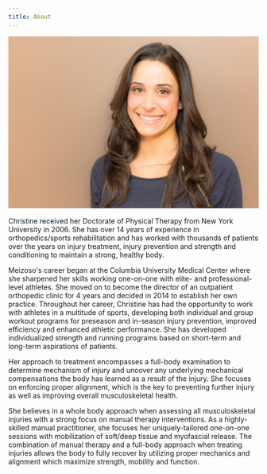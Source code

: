 ```yaml
---
title: About
---
```


![Headshot of Christine Meizoso](/assets/images/christine_meizoso.JPG)

Christine received her Doctorate of Physical Therapy from New York University in 2006. She has over 14 years of experience in orthopedics/sports rehabilitation and has worked with thousands of patients over the years on injury treatment, injury prevention and strength and conditioning to maintain a strong, healthy body.

Meizoso's career began at the Columbia University Medical Center where she sharpened her skills working one-on-one with elite- and professional-level athletes. She moved on to become the director of an outpatient orthopedic clinic for 4 years and decided in 2014 to establish her own practice. Throughout her career, Christine has had the opportunity to work with athletes in a multitude of sports, developing both individual and group workout programs for preseason and in-season injury prevention, improved efficiency and enhanced athletic performance. She has developed individualized strength and running programs based on short-term and long-term aspirations of patients.

Her approach to treatment encompasses a full-body examination to determine mechanism of injury and uncover any underlying mechanical compensations the body has learned as a result of the injury. She focuses on enforcing proper alignment, which is the key to preventing further injury as well as improving overall musculoskeletal health.

She believes in a whole body approach when assessing all musculoskeletal injuries with a strong focus on manual therapy interventions. As a highly-skilled manual practitioner, she focuses her uniquely-tailored one-on-one sessions with mobilization of soft/deep tissue and myofascial release. The combination of manual therapy and a full-body approach when treating injuries allows the body to fully recover by utilizing proper mechanics and alignment which maximize strength, mobility and function.
